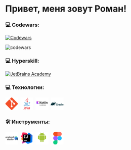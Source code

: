 
# Привет, меня зовут Роман!

### 💻 Codewars:

[![Codewars](https://img.shields.io/badge/Codewars-RudachenkoRoman-red?logo=codewars)](https://www.codewars.com/users/Rudachenko)

![codewars](https://www.codewars.com/users/Rudachenko/badges/large)

### 💻 Hyperskill:

[![JetBrains Academy](https://img.shields.io/badge/JetBrains%20Academy-RudachenkoRoman-blue?logo=jetbrains)](https://hyperskill.org/profile/490988100)

### 💻 Технологии:

<div>
  <img src="https://github.com/devicons/devicon/blob/master/icons/git/git-original.svg" title="git" alt="git" width="40" height="40"/>&nbsp
  <img src="https://github.com/devicons/devicon/blob/master/icons/java/java-original-wordmark.svg" title="git" alt="git" width="40" height="40"/>&nbsp
  <img src="https://github.com/devicons/devicon/blob/master/icons/kotlin/kotlin-original-wordmark.svg" title="git" alt="git" width="40" height="40"/>&nbsp
  <img src="https://github.com/devicons/devicon/blob/master/icons/gradle/gradle-original-wordmark.svg" title="git" alt="git" width="40" height="40"/>&nbsp
</div>

### 🛠 Инструменты:

<div>
  <img src="https://github.com/devicons/devicon/blob/master/icons/androidstudio/androidstudio-original-wordmark.svg" title="git" alt="git" width="40" height="40"/>&nbsp
  <img src="https://github.com/devicons/devicon/blob/master/icons/intellij/intellij-original.svg" title="git" alt="git" width="40" height="40"/>&nbsp
  <img src="https://github.com/devicons/devicon/blob/master/icons/android/android-original-wordmark.svg" title="git" alt="git" width="40" height="40"/>&nbsp
  <img src="https://github.com/devicons/devicon/blob/master/icons/figma/figma-original.svg" title="figma" alt="figma" width="40" height="40"/>&nbsp;
</div>
